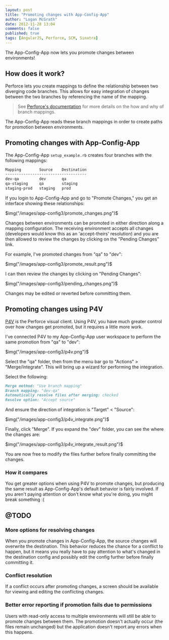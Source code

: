 ```yaml
---
layout: post
title: "Promoting changes with App-Config-App"
author: "Logan McGrath"
date: 2012-11-28 13:04
comments: false
published: true
tags: [AngularJS, Perforce, SCM, Sinatra]
---
```


The App-Config-App now lets you promote changes between environments!

<!--more-->

## How does it work?

Perforce lets you create mappings to define the relationship between two 
diverging code branches. This allows for easy integration of changes between the 
two branches by referencing the name of the mapping.

> See [Perforce's documentation][] for more details on the how and why of 
> branch mappings.

The App-Config-App reads these branch mappings in order to create paths for 
promotion between environments.

## Promoting changes with App-Config-App

The App-Config-App `setup_example.rb` creates four branches with the following 
mappings:

``` markdown
Mapping        Source    Destination
------------------------------------
dev-qa         dev       qa
qa-staging     qa        staging
staging-prod   staging   prod
```

If you login to App-Config-App and go to "Promote Changes," you get an interface 
showing these relationships:

$img("/images/app-config3/promote_changes.png")$

Changes between environments can be promoted in either direction along a mapping 
configuration. The receiving environment accepts all changes (developers would 
know this as an 'accept-theirs' resolution) and you are then allowed to review 
the changes by clicking on the "Pending Changes" link.

For example, I've promoted changes from "qa" to "dev":

$img("/images/app-config3/promote_result.png")$

I can then review the changes by clicking on "Pending Changes":

$img("/images/app-config3/pending_changes.png")$

Changes may be edited or reverted before committing them.

## Promoting changes using P4V

[P4V][] is the 
Perforce visual client. Using P4V, you have much greater control over how 
changes get promoted, but it requires a little more work.

I've connected P4V to my App-Config-App user workspace to perform the same 
promotion from "qa" to "dev":

$img("/images/app-config3/p4v.png")$

Select the "qa" folder, then from the menu bar go to "Actions" > 
"Merge/Integrate". This will bring up a wizard for performing the integration.

Select the following:

``` markdown
Merge method: "Use branch mapping"
Branch mapping: "dev-qa"
Automatically resolve files after merging: checked
Resolve option: "Accept source"
```

And ensure the direction of integration is "Target" < "Source":

$img("/images/app-config3/p4v_integrate.png")$

Finally, click "Merge". If you expand the "dev" folder, you can see the where 
the changes are:

$img("/images/app-config3/p4v_integrate_result.png")$

You are now free to modify the files further before finally committing the 
changes.

### How it compares

You get greater options when using P4V to promote changes, but producing the 
same result as App-Config-App's default behavior is fairly involved. If you 
aren't paying attention or don't know what you're doing, you might break 
something :(

## @TODO

### More options for resolving changes

When you promote changes in App-Config-App, the source changes will overwrite 
the destination. This behavior reduces the chance for a conflict to happen, but 
it means you really have to pay attention to what's changed in the destination 
config and possibly edit the config further before finally committing it.

### Conflict resolution

If a conflict occurs after promoting changes, a screen should be available for 
viewing and editing the conflicting changes.

### Better error reporting if promotion fails due to permissions

Users with read-only access to multiple environments will still be able to 
promote changes between them. The promotion doesn't actually occur (the files 
remain unchanged) but the application doesn't report any errors when this 
happens.

[Perforce's documentation]: http://www.perforce.com/perforce/doc.current/manuals/p4v/Managing_branch_specifications.html
[P4V]: http://www.perforce.com/product/components/perforce_visual_client
